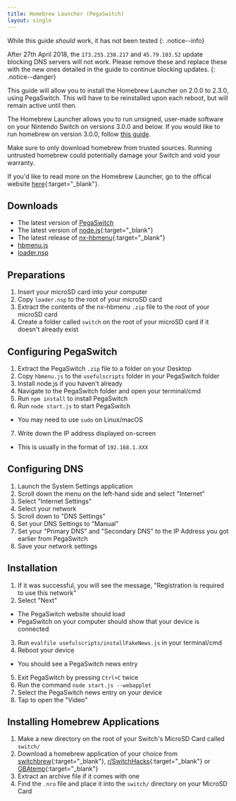 ```yaml
---
title: Homebrew Launcher (PegaSwitch)
layout: single
---
```


While this guide _should_ work, it has not been tested
{: .notice--info}

After 27th April 2018, the `173.255.238.217` and `45.79.103.52` update blocking DNS servers will not work. Please remove these and replace these with the new ones detailed in the guide to continue blocking updates.
{: .notice--danger}

This guide will allow you to install the Homebrew Launcher on 2.0.0 to 2.3.0, using PegaSwitch. This will have to be reinstalled upon each reboot, but will remain active until then.

The Homebrew Launcher allows you to run unsigned, user-made software on your Nintendo Switch on versions 3.0.0 and below. If you would like to run homebrew on version 3.0.0, follow [this guide](/guide/homebrew-launcher).

Make sure to only download homebrew from trusted sources. Running untrusted homebrew could potentially damage your Switch and void your warranty.

If you'd like to read more on the Homebrew Launcher, go to the offical website [here](https://switchbrew.github.io/nx-hbl/){:target="_blank"}.

## Downloads
- The latest version of [PegaSwitch](https://github.com/reswitched/pegaswitch/archive/master.zip)
- The latest version of [node.js](https://nodejs.org/en/){:target="_blank"}
- The latest release of [nx-hbmenu](https://github.com/switchbrew/nx-hbmenu/releases/latest/){:target="_blank"}
- [hbmenu.js](/assets/files/hbmenu.js)
- [loader.nsp](/assets/files/loader.nsp)

## Preparations
1. Insert your microSD card into your computer
2. Copy `loader.nsp` to the root of your microSD card
3. Extract the contents of the nx-hbmenu `.zip` file to the root of your microSD card
4. Create a folder called `switch` on the root of your microSD card if it doesn't already exist

## Configuring PegaSwitch
1. Extract the PegaSwitch `.zip` file to a folder on your Desktop
2. Copy `hbmenu.js` to the `usefulscripts` folder in your PegaSwitch folder
3. Install node.js if you haven't already
4. Navigate to the PegaSwitch folder and open your terminal/cmd
5. Run `npm install` to install PegaSwitch
6. Run `node start.js` to start PegaSwitch
  - You may need to use `sudo` on Linux/macOS
7. Write down the IP address displayed on-screen
  - This is usually in the format of `192.168.1.XXX`

## Configuring DNS
1. Launch the System Settings application
2. Scroll down the menu on the left-hand side and select "Internet"
3. Select "Internet Settings"
4. Select your network
5. Scroll down to "DNS Settings"
6. Set your DNS Settings to "Manual"
7. Set your "Primary DNS" and "Secondary DNS" to the IP Address you got earlier from PegaSwitch
8. Save your network settings

## Installation
1. If it was successful, you will see the message, "Registration is required to use this network"
2. Select "Next"
  - The PegaSwitch website should load
  - PegaSwitch on your computer should show that your device is connected
3. Run `evalfile usefulscripts/installFakeNews.js` in your terminal/cmd
4. Reboot your device
  - You should see a PegaSwitch news entry
5. Exit PegaSwitch by pressing `Ctrl+C` twice
6. Run the command `node start.js --webapplet`
7. Select the PegaSwitch news entry on your device
8. Tap to open the "Video"

## Installing Homebrew Applications

1. Make a new directory on the root of your Switch's MicroSD Card called `switch/`
2. Download a homebrew application of your choice from [switchbrew](http://switchbrew.org/index.php?title=Homebrew_Applications){:target="_blank"}, [r/SwitchHacks](https://www.reddit.com/r/SwitchHacks/){:target="_blank"} or [GBAtemp](https://gbatemp.net/forums/285/){:target="_blank"}
3. Extract an archive file if it comes with one
4. Find the `.nro` file and place it into the `switch/` directory on your MicroSD Card
